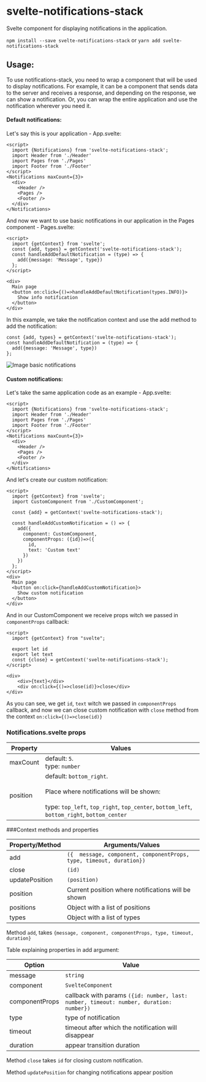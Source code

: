 # svelte-notifications-stack

Svelte component for displaying notifications in the application.

`npm install --save svelte-notifications-stack` or `yarn add svelte-notifications-stack`

## Usage:

To use notifications-stack, you need to wrap a component that will be used to display notifications. For example, it can be a component that sends data to the server and receives a response, and depending on the response, we can show a notification. Or, you can wrap the entire application and use the notification wherever you need it.

#### Default notifications:

Let's say this is your application - App.svelte:

```sveltehtml
<script>
  import {Notifications} from 'svelte-notifications-stack';
  import Header from './Header'
  import Pages from './Pages'
  import Footer from './Footer'
</script>
<Notifications maxCount={3}>
  <div>
    <Header />
    <Pages />
    <Footer />
  </div>
</Notifications>
```
And now we want to use basic notifications in our application in the Pages component - Pages.svelte:

```sveltehtml
<script>
  import {getContext} from 'svelte';
  const {add, types} = getContext('svelte-notifications-stack');
  const handleAddDefaultNotification = (type) => {
    add({message: 'Message', type})
  };
</script>

<div>
  Main page
  <button on:click={()=>handleAddDefaultNotification(types.INFO)}>
    Show info notification
  </button>
</div>
```

In this example, we take the notification context and use the add method to add the notification:

```sveltejs
const {add, types} = getContext('svelte-notifications-stack');
const handleAddDefaultNotification = (type) => {
  add({message: 'Message', type})
};
```

![Image basic notifications](https://i.ibb.co/wc0LYS5/Screenshot-2020-09-30-at-00-02-19.png)

#### Custom notifications:

Let's take the same application code as an example - App.svelte:

```sveltehtml
<script>
  import {Notifications} from 'svelte-notifications-stack';
  import Header from './Header'
  import Pages from './Pages'
  import Footer from './Footer'
</script>
<Notifications maxCount={3}>
  <div>
    <Header />
    <Pages />
    <Footer />
  </div>
</Notifications>
```

And let's create our custom notification:

```sveltehtml
<script>
  import {getContext} from 'svelte';
  import CustomComponent from './CustomComponent';

  const {add} = getContext('svelte-notifications-stack');

  const handleAddCustomNotification = () => {
    add({
      component: CustomComponent, 
      componentProps: ({id})=>({
        id, 
        text: 'Custom text'
      })
    })
  };
</script>
<div>
  Main page
  <button on:click={handleAddCustomNotification}>
    Show custom notification
  </button>
</div>
```
And in our CustomComponent we receive props witch we passed in `componentProps` callback:

```sveltehtml
<script>
  import {getContext} from "svelte";

  export let id
  export let text
  const {close} = getContext('svelte-notifications-stack');
</script>

<div>
    <div>{text}</div>
    <div on:click={()=>close(id)}>close</div>
</div>
```

As you can see, we get `id`, `text` witch we passed in `componentProps` callback, and now we can close custom notification with `close` method from the context `on:click={()=>close(id)}`

### Notifications.svelte props

| Property | Values                                                                                                                                                          |
|----------|-----------------------------------------------------------------------------------------------------------------------------------------------------------------|
| maxCount | default: `5`.<br>type: `number`                                                                                                                                       |
| position | default: `bottom_right`.<br><br>Place where notifications will be shown:  <br><br> type: `top_left`, `top_right`, `top_center`, `bottom_left`, `bottom_right`, `bottom_center` |

###Context methods and properties

| Property/Method | Arguments/Values                                                    |
|-----------------|---------------------------------------------------------------------|
| add             | `({  message, component, componentProps, type, timeout, duration})` |
| close           | `(id)`                                                              |
| updatePosition  | `(position)`                                                        |
| position        | Current position where notifications will be shown                  |
| positions       | Object with a list of positions                                     |
| types           | Object with a list of types                                         |

Method `add`, takes `{message, component, componentProps, type, timeout, duration}`

Table explaining properties in add argument:

| Option         | Value                                                                                  |
|----------------|----------------------------------------------------------------------------------------|
| message        | `string`                                                                               |
| component      | `SvelteComponent`                                                                      |
| componentProps | callback with params `({id: number, last: number, timeout: number, duration: number})` |
| type           | type of notification                                                                   |
| timeout        | timeout after which the notification will disappear                                    |
| duration       | appear transition duration                                                             |

Method `close` takes `id` for closing custom notification.

Method `updatePosition` for changing notifications appear position

